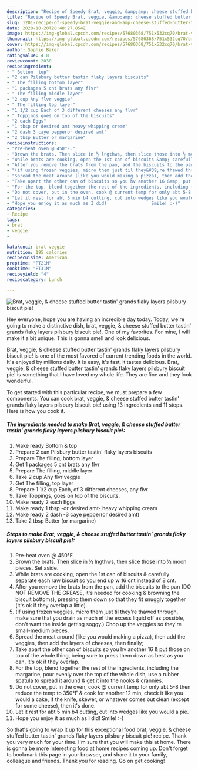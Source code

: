 ```yaml
---
description: "Recipe of Speedy Brat, veggie, &amp;amp; cheese stuffed butter tastin&amp;#39; grands flaky layers pilsbury biscuit pie!"
title: "Recipe of Speedy Brat, veggie, &amp;amp; cheese stuffed butter tastin&amp;#39; grands flaky layers pilsbury biscuit pie!"
slug: 1201-recipe-of-speedy-brat-veggie-and-amp-cheese-stuffed-butter-tastin-and-39-grands-flaky-layers-pilsbury-biscuit-pie
date: 2020-10-20T20:48:27.854Z
image: https://img-global.cpcdn.com/recipes/57680368/751x532cq70/brat-veggie-cheese-stuffed-butter-tastin-grands-flaky-layers-pilsbury-biscuit-pie-recipe-main-photo.jpg
thumbnail: https://img-global.cpcdn.com/recipes/57680368/751x532cq70/brat-veggie-cheese-stuffed-butter-tastin-grands-flaky-layers-pilsbury-biscuit-pie-recipe-main-photo.jpg
cover: https://img-global.cpcdn.com/recipes/57680368/751x532cq70/brat-veggie-cheese-stuffed-butter-tastin-grands-flaky-layers-pilsbury-biscuit-pie-recipe-main-photo.jpg
author: Sophie Baker
ratingvalue: 4.8
reviewcount: 2030
recipeingredient:
- " Bottom  top"
- "2 can Pilsbury butter tastin flaky layers biscuits"
- " The filling bottom layer"
- "1 packages 5 cnt brats any flvr"
- " The filling middle layer"
- "2 cup Any flvr veggie"
- " The filling top layer"
- "1 1/2 cup Each of 3 different cheeses any flvr"
- " Toppings goes on top of the biscuits"
- "2 each Eggs"
- "1 tbsp or desired amt heavy whipping cream"
- "2 dash 3 caye pepperor desired amt"
- "2 tbsp Butter or margarine"
recipeinstructions:
- "Pre-heat oven @ 450°F."
- "Brown the brats. Then slice in ½ lngthws, then slice those into ½ moon pieces. Set aside."
- "While brats are cooking, open the 1st can of biscuits &amp; carefully separate each raw biscuit so you end up w 16 cnt instead of 8 cnt."
- "After you remove the brats from the pan, add the biscuits to the pan (DO NOT REMOVE THE GREASE, it&#39;s needed for cooking &amp; browning the biscuit bottoms), pressing them down so that they fit snuggly together (it&#39;s ok if they overlap a little)."
- "(if using frozen veggies, micro them just til they&#39;re thawed through, make sure that you drain as much øf the excess liquid off as possible, don&#39;t want the inside getting soggy.) Chop up the veggies so they&#39;re small-medium pieces."
- "Spread the meat around (like you would making a pizza), then add the veggies, then add the layers of cheeses, then finally;"
- "Take apart the other can of biscuits so you hv another 16 &amp; put those on top of the whole thing, being sure to press them down as best as you can, it&#39;s ok if they overlap."
- "For the top, blend together the rest of the ingredients, including the margarine, pour evenly over the top of the whole dish, use a rubber spatula to spread it around &amp; get it into the nooks &amp; crannies."
- "Do not cover, put in the oven, cook @ current temp for only abt 5-8 then reduce the temp to 350°F &amp; cook for another 12 min, check it like you would a cake, if the knife, skewer, or whatever comes out clean (except for some cheese), then it&#39;s done."
- "Let it rest for abt 5 min b4 cutting, cut into wedges like you would a pie."
- "Hope you enjoy it as much as I did!                 Smile! :-)"
categories:
- Recipe
tags:
- brat
- veggie
- 

katakunci: brat veggie  
nutrition: 195 calories
recipecuisine: American
preptime: "PT21M"
cooktime: "PT31M"
recipeyield: "4"
recipecategory: Lunch

---
```



![Brat, veggie, &amp; cheese stuffed butter tastin&#39; grands flaky layers pilsbury biscuit pie!](https://img-global.cpcdn.com/recipes/57680368/751x532cq70/brat-veggie-cheese-stuffed-butter-tastin-grands-flaky-layers-pilsbury-biscuit-pie-recipe-main-photo.jpg)

Hey everyone, hope you are having an incredible day today. Today, we're going to make a distinctive dish, brat, veggie, &amp; cheese stuffed butter tastin&#39; grands flaky layers pilsbury biscuit pie!. One of my favorites. For mine, I will make it a bit unique. This is gonna smell and look delicious.

Brat, veggie, &amp; cheese stuffed butter tastin&#39; grands flaky layers pilsbury biscuit pie! is one of the most favored of current trending foods in the world. It's enjoyed by millions daily. It is easy, it's fast, it tastes delicious. Brat, veggie, &amp; cheese stuffed butter tastin&#39; grands flaky layers pilsbury biscuit pie! is something that I have loved my whole life. They are fine and they look wonderful.




To get started with this particular recipe, we must prepare a few components. You can cook brat, veggie, &amp; cheese stuffed butter tastin&#39; grands flaky layers pilsbury biscuit pie! using 13 ingredients and 11 steps. Here is how you cook it.

<!--inarticleads1-->

##### The ingredients needed to make Brat, veggie, &amp; cheese stuffed butter tastin&#39; grands flaky layers pilsbury biscuit pie!:

1. Make ready  Bottom &amp; top
1. Prepare 2 can Pilsbury butter tastin&#39; flaky layers biscuits
1. Prepare  The filling, bottom layer
1. Get 1 packages 5 cnt brats any flvr
1. Prepare  The filling, middle layer
1. Take 2 cup Any flvr veggie
1. Get  The filling, top layer
1. Prepare 1 1/2 cup Each, of 3 different cheeses, any flvr
1. Take  Toppings, goes on top of the biscuits.
1. Make ready 2 each Eggs
1. Make ready 1 tbsp -or desired amt- heavy whipping cream
1. Make ready 2 dash -3 caye pepper(or desired amt)
1. Take 2 tbsp Butter (or margarine)




<!--inarticleads2-->

##### Steps to make Brat, veggie, &amp; cheese stuffed butter tastin&#39; grands flaky layers pilsbury biscuit pie!:

1. Pre-heat oven @ 450°F.
1. Brown the brats. Then slice in ½ lngthws, then slice those into ½ moon pieces. Set aside.
1. While brats are cooking, open the 1st can of biscuits &amp; carefully separate each raw biscuit so you end up w 16 cnt instead of 8 cnt.
1. After you remove the brats from the pan, add the biscuits to the pan (DO NOT REMOVE THE GREASE, it&#39;s needed for cooking &amp; browning the biscuit bottoms), pressing them down so that they fit snuggly together (it&#39;s ok if they overlap a little).
1. (if using frozen veggies, micro them just til they&#39;re thawed through, make sure that you drain as much øf the excess liquid off as possible, don&#39;t want the inside getting soggy.) Chop up the veggies so they&#39;re small-medium pieces.
1. Spread the meat around (like you would making a pizza), then add the veggies, then add the layers of cheeses, then finally;
1. Take apart the other can of biscuits so you hv another 16 &amp; put those on top of the whole thing, being sure to press them down as best as you can, it&#39;s ok if they overlap.
1. For the top, blend together the rest of the ingredients, including the margarine, pour evenly over the top of the whole dish, use a rubber spatula to spread it around &amp; get it into the nooks &amp; crannies.
1. Do not cover, put in the oven, cook @ current temp for only abt 5-8 then reduce the temp to 350°F &amp; cook for another 12 min, check it like you would a cake, if the knife, skewer, or whatever comes out clean (except for some cheese), then it&#39;s done.
1. Let it rest for abt 5 min b4 cutting, cut into wedges like you would a pie.
1. Hope you enjoy it as much as I did!                 Smile! :-)




So that's going to wrap it up for this exceptional food brat, veggie, &amp; cheese stuffed butter tastin&#39; grands flaky layers pilsbury biscuit pie! recipe. Thank you very much for your time. I'm sure that you will make this at home. There is gonna be more interesting food at home recipes coming up. Don't forget to bookmark this page in your browser, and share it to your family, colleague and friends. Thank you for reading. Go on get cooking!

